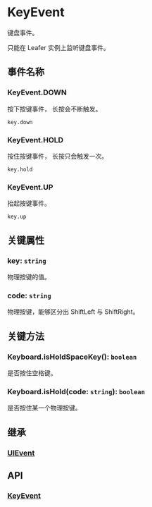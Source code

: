 # KeyEvent

键盘事件。

只能在 Leafer 实例上监听键盘事件。

## 事件名称

### KeyEvent.DOWN

按下按键事件， 长按会不断触发。

`key.down`

### KeyEvent.HOLD <Badge type="tip" text="new" />

按住按键事件， 长按只会触发一次。

`key.hold`

### KeyEvent.UP

抬起按键事件。

`key.up`

## 关键属性

### key: `string`

物理按键的值。

### code: `string`

物理按键，能够区分出 ShiftLeft 与 ShiftRight。

## 关键方法

### Keyboard.isHoldSpaceKey(): `boolean`

是否按住空格键。

### Keyboard.isHold(code: `string`): `boolean`

是否按住某一个物理按键。

## 继承

### [UIEvent](./UIEvent)

## API

### [KeyEvent](/api/classes/KeyEvent.md)
